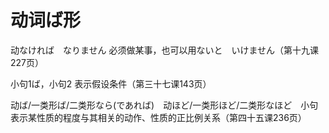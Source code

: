 # 动词ば形

动なければ　なりません    必须做某事，也可以用ないと　いけません（第十九课227页）

小句1ば，小句2    表示假设条件（第三十七课143页）

动ば/一类形ば/二类形なら(であれば)　动ほど/一类形ほど/二类形なほど　小句    表示某性质的程度与其相关的动作、性质的正比例关系（第四十五课236页）


